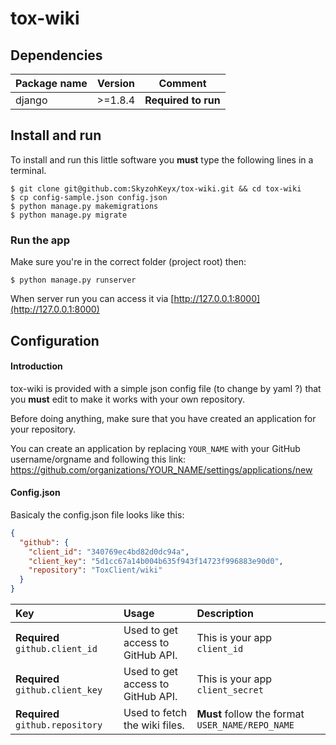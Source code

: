 # tox-wiki

## Dependencies

| Package name     | Version   | Comment             |
|------------------|-----------|---------------------|
| django           | >=1.8.4   | **Required to run** |

## Install and run
To install and run this little software you **must** type the following lines in a terminal.

```console
$ git clone git@github.com:SkyzohKeyx/tox-wiki.git && cd tox-wiki
$ cp config-sample.json config.json
$ python manage.py makemigrations
$ python manage.py migrate
```

### Run the app
Make sure you're in the correct folder (project root) then:

```console
$ python manage.py runserver
```

When server run you can access it via [http://127.0.0.1:8000](http://127.0.0.1:8000)

## Configuration
#### Introduction
tox-wiki is provided with a simple json config file (to change by yaml ?) that you **must** edit to make it works with your own repository.

Before doing anything, make sure that you have created an application for your repository.

You can create an application by replacing `YOUR_NAME` with your GitHub username/orgname and following this link: https://github.com/organizations/YOUR_NAME/settings/applications/new

#### Config.json
Basicaly the config.json file looks like this:
```json
{
  "github": {
    "client_id": "340769ec4bd82d0dc94a",
    "client_key": "5d1cc67a14b004b635f943f14723f996883e90d0",
    "repository": "ToxClient/wiki"
  }
}
```

| Key               | Usage                   | Description |
| :---------------- | :---------------------- | :---------- |
| **Required** `github.client_id`  | Used to get access to GitHub API. | This is your app `client_id` |
| **Required** `github.client_key` | Used to get access to GitHub API. | This is your app `client_secret` |
| **Required** `github.repository` | Used to fetch the wiki files. | **Must** follow the format `USER_NAME/REPO_NAME` |
